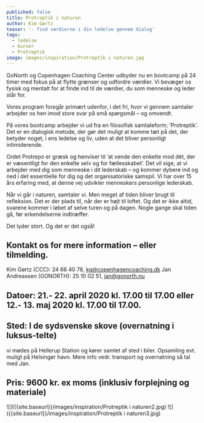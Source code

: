 ```yaml
---
published: false
title: Protreptik i naturen
author: Kim Gørtz
teaser: '- find værdierne i din ledelse gennem dialog'
tags:
  - ledelse
  - kurser
  - Protreptik
image: images/inspiration/Protreptik i naturen.jpg
---
```

GoNorth og Copenhagen Coaching Center udbyder nu en bootcamp på 24 timer med fokus på at flytte grænser og udfordre værdier. Vi bevæger os fysisk og mentalt for at finde ind til de værdier, du som menneske og leder står for.

Vores program foregår primært udenfor, i det fri, hvor vi gennem samtaler arbejder os hen imod store svar på små spørgsmål – og omvendt.

På vores bootcamp arbejder vi ud fra en filosofisk samtaleform; ’Protreptik’. Det er en dialogisk metode, der gør det muligt at komme tæt på det, der betyder noget, i ens ledelse og liv, uden at det bliver personligt intimiderende.

Ordet Protrepo er græsk og henviser til ’at vende den enkelte mod dét, der er væsentligt for den enkelte selv og for fællesskabet’. Det vil sige, at vi arbejder med dig som menneske i dit lederskab – og kommer dybere ind og ned i det essentielle for dig og det organisatoriske samspil. Vi har over 15 års erfaring med, at denne vej udvikler menneskers personlige lederskab.

Når vi går i naturen, samtaler vi. Men meget af tiden bliver brugt til refleksion. Det er der plads til, når der er højt til loftet. Og det er ikke altid, svarene kommer i løbet af selve turen og på dagen. Nogle gange skal tiden gå, før erkendelserne indtræffer.

Det lyder stort. Og det er det også! 

## Kontakt os for mere information – eller tilmelding.
Kim Gørtz (CCC): 24 66 40 78, kg@copenhagencoaching.dk
Jan Andreassen (GONORTH): 25 10 02 51, jan@gonorth.nu


## Datoer: 21.- 22. april 2020 kl. 17.00 til 17.00 eller 12.- 13. maj 2020 kl. 17.00 til 17.00.

## Sted: I de sydsvenske skove (overnatning i luksus-telte)
vi mødes på Hellerup Station og kører samlet af sted i biler. Opsamling evt. muligt på Helsingør havn. Mere info vedr. transport og overnatning så tal med Jan.


## Pris: 9600 kr. ex moms (inklusiv forplejning og materiale)

![]({{site.baseurl}}/images/inspiration/Protreptik i naturen2.jpg) ![]({{site.baseurl}}/images/inspiration/Protreptik i naturen3.jpg)
